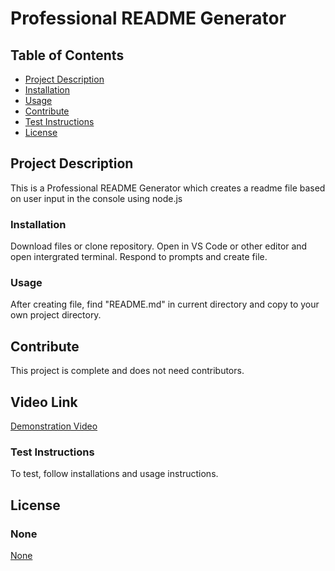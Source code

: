 
  # Professional README Generator 
  

## Table of Contents
*   [Project Description](#project-description)
*   [Installation](#installation)
*   [Usage](#usage)
*   [Contribute](#contribute)
*   [Test Instructions](#test-instructions)
*   [License](#license)


  ## Project Description
  This is a Professional README Generator which creates a readme file based on user input in the console using node.js
  ### Installation
  Download files or clone repository. Open in VS Code or other editor and open intergrated terminal. Respond to prompts and create file.
  ### Usage
  After creating file, find "README.md" in current directory and copy to your own project directory.
  ## Contribute
  This project is complete and does not need contributors.
  ## Video Link
  [Demonstration Video](https://drive.google.com/file/d/1qP2O8dD6CWqu2CuF0l09C1PSO-zBaOS8/view?usp=sharing)
  ### Test Instructions
  To test, follow installations and usage instructions.
  ## License
  ### None
  [None](https://choosealicense.com/licenses/None)
    

